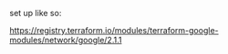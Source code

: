 set up like so:

https://registry.terraform.io/modules/terraform-google-modules/network/google/2.1.1